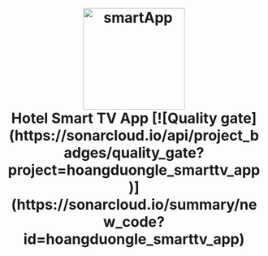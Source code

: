 
<h1 align="center">
  <br>
 <img src="https://i.ibb.co/x6LF85N/logo-foreground.png" alt="smartApp" width="200">
  <br>
  Hotel Smart TV App
  [![Quality gate](https://sonarcloud.io/api/project_badges/quality_gate?project=hoangduongle_smarttv_app)](https://sonarcloud.io/summary/new_code?id=hoangduongle_smarttv_app)
  <br>
</h1>
